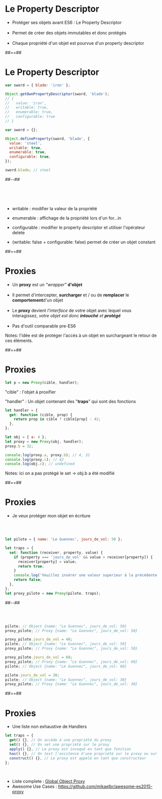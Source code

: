 <!-- .slide -->

# Le Property Descriptor

- Protéger ses objets avant ES6 : Le Property Descriptor
  <br/>
  <br/>
- Permet de créer des objets immutables et donc protégés
  <br/>
  <br/>
- Chaque propriété d'un objet est pourvue d'un property descriptor
<!-- .element: class="list-fragment" -->

##==##

<!-- .slide: class="two-column" -->

# Le Property Descriptor

<!-- .slide: class="with-code" -->

```javascript
var sword = { blade: 'iron' };

Object.getOwnPropertyDescriptor(sword, 'blade');
// {
//   value: 'iron',
//   writable: true,
//   enumerable: true,
//   configurable: true
// }
```

<!-- .element: class="fragment" -->

```javascript
var sword = {};

Object.defineProperty(sword, 'blade', {
  value: 'steel',
  writable: true,
  enumerable: true,
  configurable: true,
});

sword.blade; // steel
```

<!-- .element: class="fragment" -->

##--##

<!-- .slide -->

<br />
<br />
<br />

- writable : modifier la valeur de la propriété
<!-- .element: class="withdrawal-margin" -->
- enumerable : affichage de la propriété lors d'un for...in
<!-- .element: class="withdrawal-margin" -->
- configurable : modifier le property descriptor et utiliser l'opérateur delete
<!-- .element: class="withdrawal-margin" -->
- (writable: false + configurable: false) permet de créer un objet constant
<!-- .element: class="list-fragment withdrawal-margin" -->

##==##

<!-- .slide -->

# Proxies

- Un **proxy** est un _"wrapper"_ **d'objet**
  <br/>
  <br/>
- Il permet d'intercepter, **surcharger** et / ou de **remplacer** le **comportement**d'un objet
  <br/>
  <br/>
- Le **proxy** devient _l'interface_ de votre objet avec lequel vous interagissez, _votre objet est donc **intouché** et **protégé**_
  <br/>
  <br/>
- Pas d'outil comparable pre-ES6
<!-- .element: class="list-fragment" -->

Notes:
l'idée est de protéger l'accès à un objet en surchargeant le retour de ces éléments.

##==##

<!-- .slide: class="with-code" -->

# Proxies

```javascript
let p = new Proxy(cible, handler);
```

<!-- .element: class="fragment" -->

"cible" : l'objet à proxifier

<!-- .element: class="fragment" -->

"handler" : Un objet contenant des "**traps**" qui sont des fonctions

<!-- .element: class="fragment" -->

```javascript
let handler = {
  get: function (cible, prop) {
    return prop in cible ? cible[prop] : 42;
  },
};

let obj = { a: 4 };
let proxy = new Proxy(obj, handler);
proxy.b = 32;

console.log(proxy.a, proxy.b); // 4, 32
console.log(proxy.c); // 42
console.log(obj.c); // undefined
```

<!-- .element: class="fragment" -->

Notes:
ici on a pas protégé le set -> obj.b a été modifié

##==##

<!-- .slide: class="two-column" -->

# Proxies

- Je veux protéger mon objet en écriture

<!-- .slide: class="with-code" -->

<br/>
<br/>

```javascript
let pilote = { name: 'Le Guennec', jours_de_vol: 50 };

let traps = {
  set: function (receiver, property, value) {
    if (property === 'jours_de_vol' && value > receiver[property]) {
      receiver[property] = value;
      return true;
    }
    console.log('Veuillez insérer une valeur superieur à la précédente');
    return false;
  },
};
let proxy_pilote = new Proxy(pilote, traps);
```

##--##

<!-- .slide: class="with-code" -->

<br/>
<br/>

```javascript
pilote; // Object {name: "Le Guennec", jours_de_vol: 50}
proxy_pilote; // Proxy {name: "Le Guennec", jours_de_vol: 50}

proxy_pilote.jours_de_vol = 40;
pilote; // Object {name: "Le Guennec", jours_de_vol: 50}
proxy_pilote; // Proxy {name: "Le Guennec", jours_de_vol: 50}

proxy_pilote.jours_de_vol = 60;
proxy_pilote; // Proxy {name: "Le Guennec", jours_de_vol: 60}
pilote; // Object {name: "Le Guennec", jours_de_vol: 60}

pilote.jours_de_vol = 30;
pilote; // Object {name: "Le Guennec", jours_de_vol: 30}
proxy_pilote; // Proxy {name: "Le Guennec", jours_de_vol: 30}
```

<!-- .element: class="fragment" -->

##==##

<!-- .slide: class="with-code" -->

# Proxies

- Une liste non exhaustive de Handlers

```javascript
let traps = {
  get() {}, // On accède à une propriété du proxy
  set() {}, // On set une propriété sur le proxy
  apply() {}, // Le proxy est invoqué en tant que fonction
  has() {}, // On test l'existence d'une propriété sur le proxy ou sur sa chaîne prototypale
  construct() {}, // Le proxy est appelé en tant que constructeur
};
```

<br/>

- Liste complete : <a class="underline" href="https://developer.mozilla.org/en-US/docs/Web/JavaScript/Reference/Global_Objects/Proxy" target="_blank">Global Object Proxy</a></li>
- Awesome Use Cases : <a class="underline" href="https://github.com/mikaelbr/awesome-es2015-proxy" target="_blank">https://github.com/mikaelbr/awesome-es2015-proxy</a></li>
<!-- .element: class="list-fragment" -->
